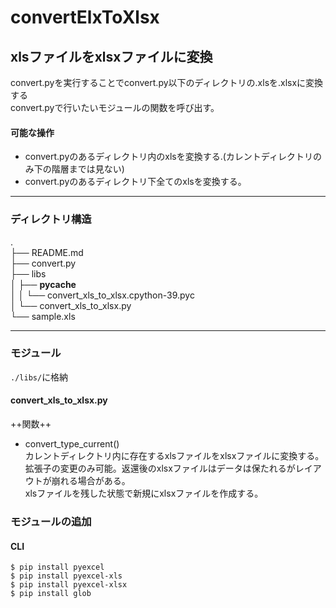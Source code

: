 # convertElxToXlsx
xlsファイルをxlsxファイルに変換
---

convert.pyを実行することでconvert.py以下のディレクトリの.xlsを.xlsxに変換する  
convert.pyで行いたいモジュールの関数を呼び出す。  
#### 可能な操作  
- convert.pyのあるディレクトリ内のxlsを変換する.(カレントディレクトリのみ下の階層までは見ない)  
- convert.pyのあるディレクトリ下全てのxlsを変換する。  

---

### ディレクトリ構造
.  
├── README.md  
├── convert.py  
├── libs  
│   ├── __pycache__  
│   │   └── convert_xls_to_xlsx.cpython-39.pyc  
│   └── convert_xls_to_xlsx.py  
└── sample.xls  

---

### モジュール  
```./libs/```に格納


#### convert_xls_to_xlsx.py  
++関数++  

- convert_type_current()  
カレントディレクトリ内に存在するxlsファイルをxlsxファイルに変換する。  
拡張子の変更のみ可能。返還後のxlsxファイルはデータは保たれるがレイアウトが崩れる場合がある。  
xlsファイルを残した状態で新規にxlsxファイルを作成する。  

### モジュールの追加  
#### CLI
```
$ pip install pyexcel  
$ pip install pyexcel-xls  
$ pip install pyexcel-xlsx  
$ pip install glob  
```
